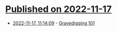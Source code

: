 # [Published on 2022-11-17](index.md)

* [2022-11-17, 11:14:09](https://news.ycombinator.com/item?id=33637375) - [Gravedigging 101](https://burialsandbeyond.com/2018/05/02/gravedigging-101/)

